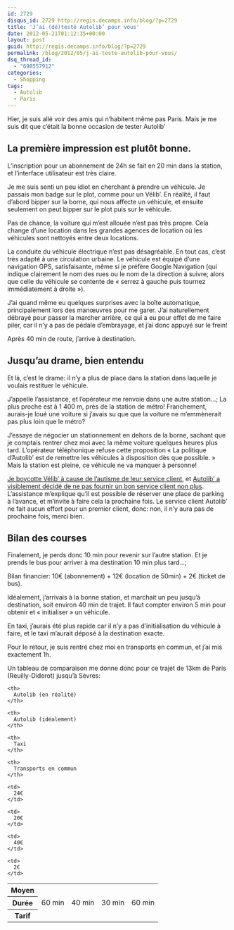 ```yaml
---
id: 2729
disqus_id: 2729 http://regis.decamps.info/blog/?p=2729
title: 'J’ai (dé)testé Autolib’ pour vous'
date: 2012-05-21T01:12:35+00:00
layout: post
guid: http://regis.decamps.info/blog/?p=2729
permalink: /blog/2012/05/j-ai-teste-autolib-pour-vous/
dsq_thread_id:
  - "698557912"
categories:
  - Shopping
tags:
  - Autolib
  - Paris
---
```

Hier, je suis allé voir des amis qui n’habitent même pas Paris. Mais je me suis dit que c’était la bonne occasion de tester Autolib’

<!--more-->

## La première impression est plutôt bonne. 

L’inscription pour un abonnement de 24h se fait en 20 min dans la station, et l’interface utilisateur est très claire.

Je me suis senti un peu idiot en cherchant à prendre un véhicule. Je passais mon badge sur le plot, comme pour un Vélib’. En réalité, il faut d’abord bipper sur la borne, qui nous affecte un véhicule, et ensuite seulement on peut bipper sur le plot puis sur le véhicule.

Pas de chance, la voiture qui m’est allouée n’est pas très propre. Cela change d’une location dans les grandes agences de location où les véhicules sont nettoyés entre deux locations.

La conduite du véhicule électrique n’est pas désagréable. En tout cas, c’est très adapté à une circulation urbaine. Le véhicule est équipé d’une navigation GPS, satisfaisante, même si je préfère Google Navigation (qui indique clairement le nom des rues ou le nom de la direction à suivre; alors que celle du véhicule se contente de « serrez à gauche puis tournez immédiatement à droite »).

J’ai quand même eu quelques surprises avec la boîte automatique, principalement lors des manœuvres pour me garer. J’ai naturellement débrayé pour passer la marcher arrière, ce qui a eu pour effet de me faire piler, car il n’y a pas de pédale d&#8217;embrayage, et j’ai donc appuyé sur le frein!

Après 40 min de route, j’arrive à destination. 

## Jusqu’au drame, bien entendu

Et là, c’est le drame: il n’y a plus de place dans la station dans laquelle je voulais restituer le véhicule.

J’appelle l’assistance, et l’opérateur me renvoie dans une autre station…; La plus proche est à 1 400 m, près de la station de métro! Franchement, aurais-je loué une voiture si j’avais su que que la voiture ne m’emmènerait pas plus loin que le métro? 

J’essaye de négocier un stationnement en dehors de la borne, sachant que je comptais rentrer chez moi avec la même voiture quelques heures plus tard. L’opérateur téléphonique refuse cette proposition « La politique d’Autolib’ est de remettre les véhicules à disposition dès que possible. » Mais la station est pleine, ce véhicule ne va manquer à personne! 

[Je boycotte Vélib’ à cause de l’autisme de leur service client](http://regis.decamps.info/blog/2009/05/velib-et-moi-cest-fini/), et [Autolib’ a visiblement décidé de ne pas fournir un bon service client non plus](http://www.sevenwindows.eu/2012/03/26/autolib-un-beta-test-onreux/). L’assistance m’explique qu’il est possible de réserver une place de parking à l’avance, et m’invite à faire cela la prochaine fois. Le service client Autolib’ ne fait aucun effort pour un premier client, donc: non, il n’y aura pas de prochaine fois, merci bien. 

## Bilan des courses

Finalement, je perds donc 10 min pour revenir sur l’autre station. Et je prends le bus pour arriver à ma destination 10 min plus tard…; 

Bilan financier: 10€ (abonnement) + 12€ (location de 50min) + 2€ (ticket de bus).

Idéalement, j’arrivais à la bonne station, et marchait un peu jusqu’à destination, soit environ 40 min de trajet. Il faut compter environ 5 min pour obtenir et « initialiser » un véhicule.

En taxi, j’aurais été plus rapide car il n’y a pas d’initialisation du véhicule à faire, et le taxi m’aurait déposé à la destination exacte.

Pour le retour, je suis rentré chez moi en transports en commun, et j’ai mis exactement 1h.

Un tableau de comparaison me donne donc pour ce trajet de 13km de Paris (Reuilly-Diderot) jusqu’à Sèvres:

<table>
  <tr>
    <th>
      Moyen
    </th>
    
    <th>
      Autolib (en réalité)
    </th>
    
    <th>
      Autolib (idéalement)
    </th>
    
    <th>
      Taxi
    </th>
    
    <th>
      Transports en commun
    </th>
  </tr>
  
  <th>
    Durée
  </th>
  
  <td>
    60 min
  </td>
  
  <td>
    40 min
  </td>
  
  <td>
    30 min
  </td>
  
  <td>
    60 min
  </td>
  
  <tr>
    <th>
      Tarif
    </th>
    
    <td>
      24€
    </td>
    
    <td>
      20€
    </td>
    
    <td>
      40€
    </td>
    
    <td>
      2€
    </td>
  </tr>
</table>
